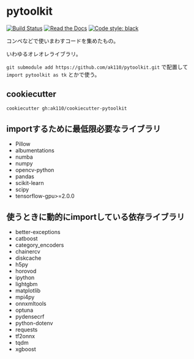 # pytoolkit

[![Build Status](https://travis-ci.org/ak110/pytoolkit.svg?branch=master)](https://travis-ci.org/ak110/pytoolkit)
[![Read the Docs](https://readthedocs.org/projects/ak110-pytoolkit/badge/?version=latest)](https://ak110-pytoolkit.readthedocs.io/ja/latest/?badge=latest)
[![Code style: black](https://img.shields.io/badge/code%20style-black-000000.svg)](https://github.com/psf/black)

コンペなどで使いまわすコードを集めたもの。

いわゆるオレオレライブラリ。

`git submodule add https://github.com/ak110/pytoolkit.git` で配置して `import pytoolkit as tk` とかで使う。

## cookiecutter

```bash
cookiecutter gh:ak110/cookiecutter-pytoolkit
```

## importするために最低限必要なライブラリ

- Pillow
- albumentations
- numba
- numpy
- opencv-python
- pandas
- scikit-learn
- scipy
- tensorflow-gpu>=2.0.0

## 使うときに動的にimportしている依存ライブラリ

- better-exceptions
- catboost
- category_encoders
- chainercv
- diskcache
- h5py
- horovod
- ipython
- lightgbm
- matplotlib
- mpi4py
- onnxmltools
- optuna
- pydensecrf
- python-dotenv
- requests
- tf2onnx
- tqdm
- xgboost
